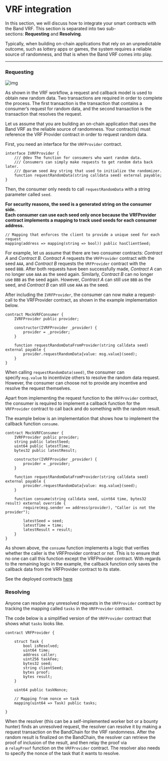 # VRF integration

In this section, we will discuss how to integrate your smart contracts with the Band VRF. This section is separated into two sub-sections: **Requesting** and **Resolving**.

Typically, when building on-chain applications that rely on an unpredictable outcome, such as lottery apps or games, the system requires a reliable source of randomness, and that is when the Band VRF comes into play.

---

### Requesting

![img](https://user-images.githubusercontent.com/12705423/192215486-fcf23603-19df-4c04-ab2f-2fa56fc05c53.jpg)

As shown in the VRF workflow, a request and callback model is used to obtain new random data. Two transactions are required in order to complete the process. The first transaction is the transaction that contains a consumer’s request for random data, and the second transaction is the transaction that resolves the request.

Let us assume that you are building an on-chain application that uses the Band VRF as the reliable source of randomness. Your contract(s) must reference the VRF Provider contract in order to request random data.

First, you need an interface for the `VRFProvider` contract.

```solidity
interface IVRFProvider {
    /// @dev The function for consumers who want random data.
    /// Consumers can simply make requests to get random data back later.
    /// @param seed Any string that used to initialize the randomizer.
    function requestRandomData(string calldata seed) external payable;
}
```

Then, the consumer only needs to call `requestRandomData` with a string parameter called `seed`.

**For security reasons, the seed is a generated string on the consumer side.  
Each consumer can use each seed only once because the VRFProvider contract implements a mapping to track used seeds for each consumer address.**

```solidity
// Mapping that enforces the client to provide a unique seed for each request
mapping(address => mapping(string => bool)) public hasClientSeed;
```

For example, let us assume that there are two consumer contracts: *Contract A* and *Contract B*. *Contract A* requests the `VRFProvider` contract with the seed `AAA`, and *Contract B* requests the `VRFProvider` contract with the seed `BBB`. After both requests have been successfully made, *Contract A* can no longer use `AAA` as the seed again. Similarly, *Contract B* can no longer use `BBB` as the seed again. However, *Contract A* can still use `BBB` as the seed, and *Contract B* can still use `AAA` as the seed.

After including the `IVRFProvider`, the consumer can now make a request-call to the VRFProvider contract, as shown in the example implementation below.

```solidity
contract MockVRFConsumer {
    IVRFProvider public provider;

    constructor(IVRFProvider _provider) {
        provider = _provider;
    }

    function requestRandomDataFromProvider(string calldata seed) external payable {
        provider.requestRandomData{value: msg.value}(seed);
    }
}
```

When calling `requestRandomData(seed)`, the consumer can specify `msg.value` to incentivize others to resolve the random data request. However, the consumer can choose not to provide any incentive and resolve the request themselves.

Apart from implementing the request function to the `VRFProvider` contract, the consumer is required to implement a callback function for the `VRFProvider` contract to call back and do something with the random result.

The example below is an implementation that shows how to implement the callback function `consume`.

```solidity
contract MockVRFConsumer {
    IVRFProvider public provider;
    string public latestSeed;
    uint64 public latestTime;
    bytes32 public latestResult;

    constructor(IVRFProvider _provider) {
        provider = _provider;
    }

    function requestRandomDataFromProvider(string calldata seed) external payable {
        provider.requestRandomData{value: msg.value}(seed);
    }

    function consume(string calldata seed, uint64 time, bytes32 result) external override {
        require(msg.sender == address(provider), "Caller is not the provider");

        latestSeed = seed;
        latestTime = time;
        latestResult = result;
    }
}
```

As shown above, the `consume` function implements a logic that verifies whether the caller is the VRFProvider contract or not. This is to ensure that no one can call this function except the VRFProvider contract. With regards to the remaining logic in the example, the callback function only saves the callback data from the VRFProvider contract to its state.

See the deployed contracts [here](/vrf/supported-blockchain)

### Resolving

Anyone can resolve any unresolved requests in the `VRFProvider` contract by tracking the mapping called `tasks` in the `VRFProvider` contract.

The code below is a simplified version of the `VRFProvider` contract that shows what `tasks` looks like.

```solidity
contract VRFProvider {

    struct Task {
        bool isResolved;
        uint64 time;
        address caller;
        uint256 taskFee;
        bytes32 seed;
        string clientSeed;
        bytes proof;
        bytes result;
    }

    uint64 public taskNonce;

    // Mapping from nonce => task
    mapping(uint64 => Task) public tasks;

}
```

When the resolver (this can be a self-implemented worker bot or a bounty hunter) finds an unresolved request, the resolver can resolve it by making a request transaction on the BandChain for the VRF randomness. After the random result is finalized on the BandChain, the resolver can retrieve the proof of inclusion of the result, and then relay the proof via a `relayProof` function on the `VRFProvider` contract. The resolver also needs to specify the nonce of the task that it wants to resolve.
